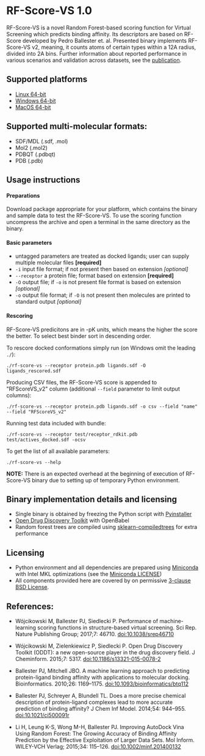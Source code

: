 # RF-Score-VS 1.0

RF-Score-VS is a novel Random Forest-based scoring function for Virtual Screening which predicts binding affinity.
Its descriptors are based on RF-Score developed by Pedro Ballester et. al.
Presented binary implements RF-Score-VS v2, meaning, it counts atoms of certain types within a 12A radius, divided into 2A bins.
Further information about reported performance in various scenarios and validation across datasets, see the [publication](https://dx.doi.org/10.1038/srep46710).

## Supported platforms

* [Linux 64-bit](http://wojcikowski.pl/travis/rf-score-vs_v1.0_linux_2.7.zip)
* [Windows 64-bit](http://wojcikowski.pl/travis/rf-score-vs_v1.0_win_2.7.zip)
* [MacOS 64-bit](http://wojcikowski.pl/travis/rf-score-vs_v1.0_osx_2.7.zip)

## Supported multi-molecular formats:

* SDF/MDL (.sdf, .mol)
* Mol2 (.mol2)
* PDBQT (.pdbqt)
* PDB (.pdb)

## Usage instructions

#### Preparations
Download package appropriate for your platform, which contains the binary and sample data to test the RF-Score-VS.
To use the scoring function uncompress the archive and open a terminal in the same directory as the binary.

#### Basic parameters

* untagged parameters are treated as docked ligands;
user can supply multiple molecular files **[required]**
* `-i` input file format; if not present then based on extension _[optional]_
* `--receptor` a protein file; format based on extension **[required]**
* `-O` output file; if `-o` is not present file format is based on extension _[optional]_
* `-o` output file format; if `-O` is not present then molecules are printed to standard output _[optional]_


#### Rescoring
RF-Score-VS predicitons are in -pK units, which means the higher the score the better.
To select best binder sort in descending order.

To rescore docked conformations simply run (on Windows omit the leading `./`):

`./rf-score-vs --receptor protein.pdb ligands.sdf -O ligands_rescored.sdf`

Producing CSV files, the RF-Score-VS score is appended to "RFScoreVS_v2" column (additional `--field` parameter to limit output columns):

`./rf-score-vs --receptor protein.pdb ligands.sdf -o csv --field "name" --field "RFScoreVS_v2"`

Running test data included with bundle:

`./rf-score-vs --receptor test/receptor_rdkit.pdb test/actives_docked.sdf -ocsv`

To get the list of all available parameters:

`./rf-score-vs --help`

**NOTE:** There is an expected overhead at the beginning of execution of RF-Score-VS binary due to setting up of temporary Python environment.

## Binary implementation details and licensing

* Single binary is obtained by freezing the Python script with [Pyinstaller](https://github.com/pyinstaller/pyinstaller)
* [Open Drug Discovery Toolkit](https://github.com/oddt/oddt) with OpenBabel
* Random forest trees are compiled using [sklearn-compiledtrees](https://github.com/ajtulloch/sklearn-compiledtrees) for extra performance

## Licensing
* Python environment and all dependencies are prepared using [Miniconda](http://conda.pydata.org/miniconda.html) with Intel MKL optimizations (see the [Miniconda LICENSE](http://conda.pydata.org/docs/license.html))
* All components provided here are covered by on permissive [3-clause BSD License](./LICENSE).

## References:

* Wójcikowski M, Ballester PJ, Siedlecki P. Performance of machine-learning scoring functions in structure-based virtual screening. Sci Rep. Nature Publishing Group; 2017;7: 46710. [doi:10.1038/srep46710](https://dx.doi.org/10.1038/srep46710)

* Wójcikowski M, Zielenkiewicz P, Siedlecki P. Open Drug Discovery Toolkit (ODDT): a new open-source player in the drug discovery field. J Cheminform. 2015;7: 5317. [doi:10.1186/s13321-015-0078-2](https://dx.doi.org/10.1186/s13321-015-0078-2)

* Ballester PJ, Mitchell JBO. A machine learning approach to predicting protein-ligand binding affinity with applications to molecular docking. Bioinformatics. 2010;26: 1169–1175. [doi:10.1093/bioinformatics/btq112](https://dx.doi.org/10.1093/bioinformatics/btq112)

* Ballester PJ, Schreyer A, Blundell TL. Does a more precise chemical description of protein-ligand complexes lead to more accurate prediction of binding affinity? J Chem Inf Model. 2014;54: 944–955. [doi:10.1021/ci500091r](https://dx.doi.org/10.1021/ci500091r)

* Li H, Leung K-S, Wong M-H, Ballester PJ. Improving AutoDock Vina Using Random Forest: The Growing Accuracy of Binding Affinity Prediction by the Effective Exploitation of Larger Data Sets. Mol Inform. WILEY-VCH Verlag; 2015;34: 115–126. [doi:10.1002/minf.201400132](https://dx.doi.org/10.1002/minf.201400132)
